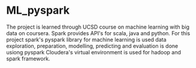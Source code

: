 # ML_pyspark

The project is learned through UCSD course on machine learning with big data on coursera. 
Spark provides API's for scala, java and python. 
For this project spark's pyspark library for machine learning is used 
data exploration, preparation, modelling, predicting and evaluation is done usiong pyspark 
Cloudera's virtual environment is used for hadoop and spark framework.

